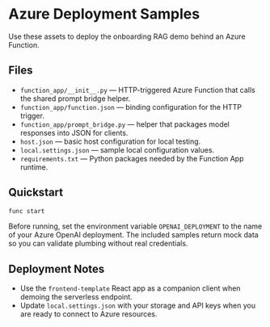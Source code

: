 # Azure Deployment Samples

Use these assets to deploy the onboarding RAG demo behind an Azure Function.

## Files

- `function_app/__init__.py` — HTTP-triggered Azure Function that calls the shared prompt bridge helper.
- `function_app/function.json` — binding configuration for the HTTP trigger.
- `function_app/prompt_bridge.py` — helper that packages model responses into JSON for clients.
- `host.json` — basic host configuration for local testing.
- `local.settings.json` — sample local configuration values.
- `requirements.txt` — Python packages needed by the Function App runtime.

## Quickstart

```bash
func start
```

Before running, set the environment variable `OPENAI_DEPLOYMENT` to the name of your Azure OpenAI deployment. The included samples return mock data so you can validate plumbing without real credentials.

## Deployment Notes

- Use the `frontend-template` React app as a companion client when demoing the serverless endpoint.
- Update `local.settings.json` with your storage and API keys when you are ready to connect to Azure resources.
